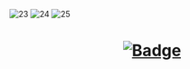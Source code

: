 ![23](https://github.com/ghadaxd/tal-chatbot-talmihah/assets/68280380/29a5366e-43f8-403b-bd2e-1fa5b65f22a1)
![24](https://github.com/ghadaxd/tal-chatbot-talmihah/assets/68280380/3fa4b37f-3650-488c-a825-830a6f787bb3)
![25](https://github.com/ghadaxd/tal-chatbot-talmihah/assets/68280380/ce8e2d2e-eb77-449e-bfc8-fbd5b25b6ace)

# 
# <div align="center">[![Badge](https://img.shields.io/badge/Try%20Tal!%20جرب%20تال-grey?style=for-the-badge&logo=whatsApp)](https://wa.me/message/VEFGR2PGT5LOI1) </div>
